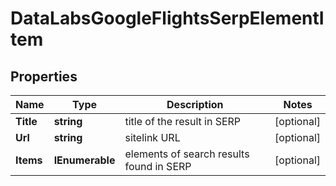 # DataLabsGoogleFlightsSerpElementItem


## Properties

| Name | Type | Description | Notes |
|------------ | ------------- | ------------- | -------------|
**Title** | **string** | title of the result in SERP |[optional]|
**Url** | **string** | sitelink URL |[optional]|
**Items** | **IEnumerable<GoogleFlightsElement>** | elements of search results found in SERP |[optional]|